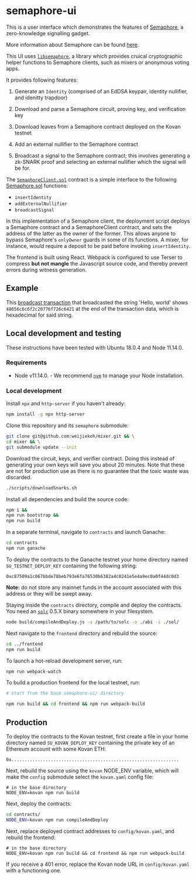 # semaphore-ui

This is a user interface which demonstrates the features of
[Semaphore](https://github.com/kobigurk/semaphore), a zero-knowledge signalling
gadget.

More information about Semaphore can be found [here](https://medium.com/coinmonks/to-mixers-and-beyond-presenting-semaphore-a-privacy-gadget-built-on-ethereum-4c8b00857c9b).

This UI uses [`libsemaphore`](https://github.com/weijiekoh/libsemaphore), a
library which provides cruical cryptographic helper functions to Semaphore
clients, such as mixers or anonymous voting apps.

It provides following features:

1. Generate an `Identity` (comprised of an EdDSA keypair, identity nullifier,
   and idenitty trapdoor)

2. Download and parse a Semaphore circuit, proving key, and verification key

3. Download leaves from a Semaphore contract deployed on the Kovan testnet

4. Add an external nullifier to the Semaphore contract

5. Broadcast a signal to the Semaphore contract; this involves generating a
   zk-SNARK proof and selecting an external nullifier which the signal will be
   for.

The [`SemaphoreClient.sol`](./contracts/sol/SemaphoreClient.sol) contract is a
simple interface to the following
[Semaphore.sol](./semaphore/semaphorejs/contracts/Semaphore.sol) functions:

- `insertIdentity`
- `addExternalNullifier`
- `broadcastSignal`

In this implementation of a Semaphore client, the deployment script deploys a
Semaphore contract and a SemaphoreClient contract, and sets the address of the
latter as the owner of the former. This allows anyone to bypass Semaphore's
`onlyOwner` guards in some of its functions. A mixer, for instance, would
require a deposit to be paid before invoking `insertIdentity`.

The frontend is built using React. Webpack is configured to use Terser to
compress **but not mangle** the Javascript source code, and thereby prevent
errors during witness generation.

## Example

This [broadcast
transaction](https://kovan.etherscan.io/tx/0x50aef915da2f84164888d1b6c3501bdacb7e9344e46b5d04183114f91b29cccb)
that broadcasted the string 'Hello, world' shows `48656c6c6f2c20776f726c6421`
at the end of the transaction data, which is hexadecimal for said string.

## Local development and testing

These instructions have been tested with Ubuntu 18.0.4 and Node 11.14.0.

### Requirements

- Node v11.14.0.
      - We recommend [`nvm`](https://github.com/nvm-sh/nvm) to manage your Node
        installation.

### Local development

Install `npx` and `http-server` if you haven't already:

```bash
npm install -g npx http-server
```

Clone this repository and its `semaphore` submodule:

```bash
git clone git@github.com:weijiekoh/mixer.git && \
cd mixer && \
git submodule update --init
```

Download the circuit, keys, and verifier contract. Doing this instead of
generating your own keys will save you about 20 minutes. Note that these are
not for production use as there is no guarantee that the toxic waste was
discarded.

```bash
./scripts/downloadSnarks.sh
```

Install all dependencies and build the source code:

```bash
npm i &&
npm run bootstrap &&
npm run build
```

In a separate terminal, navigate to `contracts` and launch Ganache:

```bash
cd contracts
npm run ganache
```

To deploy the contracts to the Ganache testnet
your home directory named `SU_TESTNET_DEPLOY_KEY` containing the following string:

```
0xc87509a1c067bbde78beb793e6fa76530b6382a4c0241e5e4a9ec0a0f44dc0d3
```

**Note:** do not store any mainnet funds in the account associated with this
address or they will be swept away.

Staying inside the `contracts` directory, compile and deploy the contracts. You
need an [`solc`](https://github.com/ethereum/solidity) 0.5.X binary somewhere in your filesystem.

```bash
node build/compileAndDeploy.js -s /path/to/solc -o ./abi -i ./sol/
```

Next navigate to the `frontend` directory and rebuild the source:

```bash
cd ../frontend
npm run build
```

To launch a hot-reload development server, run:

```bash
npm run webpack-watch
```

To build a production frontend for the local testnet, run:

```bash
# start from the base semaphore-ui/ directory

npm run build && cd frontend && npm run webpack-build
```

## Production

To deploy the contracts to the Kovan testnet, first create a file in your home
directory named `SU_KOVAN_DEPLOY_KEY` containing the private key of an Ethereum
account with some Kovan ETH:

```
0x................................................................
```

Next, rebuild the source using the `kovan` NODE_ENV variable, which will make the `config` submodule select the `kovan.yaml` config file:

```
# in the base directory
NODE_ENV=kovan npm run build
```

Next, deploy the contracts:

```bash
cd contracts/
NODE_ENV=kovan npm run compileAndDeploy
```

Next, replace deployed contract addresses to `config/kovan.yaml`, and rebuild
the frontend:

```
# in the base directory
NODE_ENV=kovan npm run build && cd frontend && npm run webpack-build
```

If you receive a 401 error, replace the Kovan node URL in `config/kovan.yaml`
with a functioning one.
